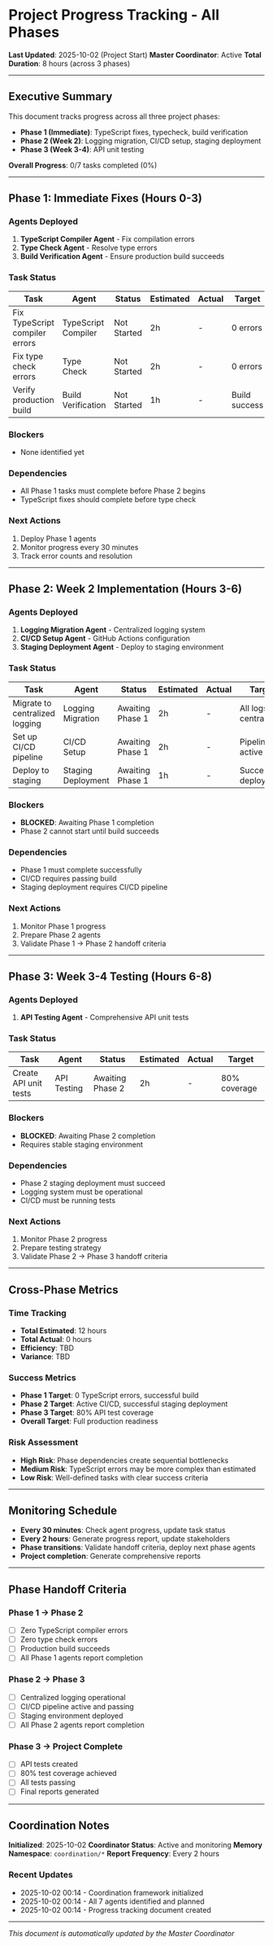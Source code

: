 # Project Progress Tracking - All Phases

**Last Updated**: 2025-10-02 (Project Start)
**Master Coordinator**: Active
**Total Duration**: 8 hours (across 3 phases)

---

## Executive Summary

This document tracks progress across all three project phases:
- **Phase 1 (Immediate)**: TypeScript fixes, typecheck, build verification
- **Phase 2 (Week 2)**: Logging migration, CI/CD setup, staging deployment
- **Phase 3 (Week 3-4)**: API unit testing

**Overall Progress**: 0/7 tasks completed (0%)

---

## Phase 1: Immediate Fixes (Hours 0-3)

### Agents Deployed
1. **TypeScript Compiler Agent** - Fix compilation errors
2. **Type Check Agent** - Resolve type errors
3. **Build Verification Agent** - Ensure production build succeeds

### Task Status

| Task | Agent | Status | Estimated | Actual | Target |
|------|-------|--------|-----------|--------|--------|
| Fix TypeScript compiler errors | TypeScript Compiler | Not Started | 2h | - | 0 errors |
| Fix type check errors | Type Check | Not Started | 2h | - | 0 errors |
| Verify production build | Build Verification | Not Started | 1h | - | Build success |

### Blockers
- None identified yet

### Dependencies
- All Phase 1 tasks must complete before Phase 2 begins
- TypeScript fixes should complete before type check

### Next Actions
1. Deploy Phase 1 agents
2. Monitor progress every 30 minutes
3. Track error counts and resolution

---

## Phase 2: Week 2 Implementation (Hours 3-6)

### Agents Deployed
1. **Logging Migration Agent** - Centralized logging system
2. **CI/CD Setup Agent** - GitHub Actions configuration
3. **Staging Deployment Agent** - Deploy to staging environment

### Task Status

| Task | Agent | Status | Estimated | Actual | Target |
|------|-------|--------|-----------|--------|--------|
| Migrate to centralized logging | Logging Migration | Awaiting Phase 1 | 2h | - | All logs centralized |
| Set up CI/CD pipeline | CI/CD Setup | Awaiting Phase 1 | 2h | - | Pipeline active |
| Deploy to staging | Staging Deployment | Awaiting Phase 1 | 1h | - | Successful deployment |

### Blockers
- **BLOCKED**: Awaiting Phase 1 completion
- Phase 2 cannot start until build succeeds

### Dependencies
- Phase 1 must complete successfully
- CI/CD requires passing build
- Staging deployment requires CI/CD pipeline

### Next Actions
1. Monitor Phase 1 progress
2. Prepare Phase 2 agents
3. Validate Phase 1 → Phase 2 handoff criteria

---

## Phase 3: Week 3-4 Testing (Hours 6-8)

### Agents Deployed
1. **API Testing Agent** - Comprehensive API unit tests

### Task Status

| Task | Agent | Status | Estimated | Actual | Target |
|------|-------|--------|-----------|--------|--------|
| Create API unit tests | API Testing | Awaiting Phase 2 | 2h | - | 80% coverage |

### Blockers
- **BLOCKED**: Awaiting Phase 2 completion
- Requires stable staging environment

### Dependencies
- Phase 2 staging deployment must succeed
- Logging system must be operational
- CI/CD must be running tests

### Next Actions
1. Monitor Phase 2 progress
2. Prepare testing strategy
3. Validate Phase 2 → Phase 3 handoff criteria

---

## Cross-Phase Metrics

### Time Tracking
- **Total Estimated**: 12 hours
- **Total Actual**: 0 hours
- **Efficiency**: TBD
- **Variance**: TBD

### Success Metrics
- **Phase 1 Target**: 0 TypeScript errors, successful build
- **Phase 2 Target**: Active CI/CD, successful staging deployment
- **Phase 3 Target**: 80% API test coverage
- **Overall Target**: Full production readiness

### Risk Assessment
- **High Risk**: Phase dependencies create sequential bottlenecks
- **Medium Risk**: TypeScript errors may be more complex than estimated
- **Low Risk**: Well-defined tasks with clear success criteria

---

## Monitoring Schedule

- **Every 30 minutes**: Check agent progress, update task status
- **Every 2 hours**: Generate progress report, update stakeholders
- **Phase transitions**: Validate handoff criteria, deploy next phase agents
- **Project completion**: Generate comprehensive reports

---

## Phase Handoff Criteria

### Phase 1 → Phase 2
- [ ] Zero TypeScript compiler errors
- [ ] Zero type check errors
- [ ] Production build succeeds
- [ ] All Phase 1 agents report completion

### Phase 2 → Phase 3
- [ ] Centralized logging operational
- [ ] CI/CD pipeline active and passing
- [ ] Staging environment deployed
- [ ] All Phase 2 agents report completion

### Phase 3 → Project Complete
- [ ] API tests created
- [ ] 80% test coverage achieved
- [ ] All tests passing
- [ ] Final reports generated

---

## Coordination Notes

**Initialized**: 2025-10-02
**Coordinator Status**: Active and monitoring
**Memory Namespace**: `coordination/*`
**Report Frequency**: Every 2 hours

### Recent Updates
- 2025-10-02 00:14 - Coordination framework initialized
- 2025-10-02 00:14 - All 7 agents identified and planned
- 2025-10-02 00:14 - Progress tracking document created

---

*This document is automatically updated by the Master Coordinator*
